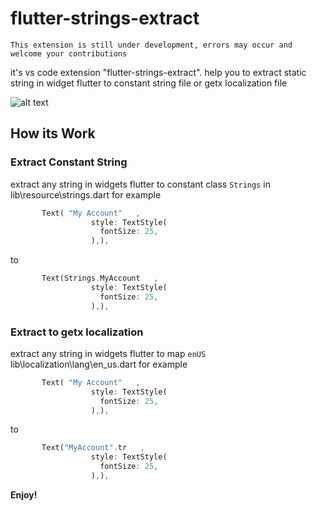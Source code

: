 # flutter-strings-extract 
```This extension is still under development, errors may occur and  welcome your contributions```

it's vs code extension "flutter-strings-extract". help you to extract static string  in widget flutter  to  constant string file or  getx localization file 

![alt text](code_action_menu.png "Title")



## How its Work
### Extract Constant String

 extract any string  in  widgets flutter  to constant class `Strings` in lib\resource\strings.dart
    for example

  ```dart
         Text( "My Account"   ,
                    style: TextStyle(
                      fontSize: 25,
                    ),),
 ```

to 

  ```dart
         Text(Strings.MyAccount   ,
                    style: TextStyle(
                      fontSize: 25,
                    ),),
 ```



### Extract to getx localization  

 extract any string  in  widgets flutter  to map `enUS`  lib\localization\lang\en_us.dart
    for example

  ```dart
         Text( "My Account"   ,
                    style: TextStyle(
                      fontSize: 25,
                    ),),
 ```

to 

  ```dart
         Text("MyAccount".tr   ,
                    style: TextStyle(
                      fontSize: 25,
                    ),),
 ```



**Enjoy!**
